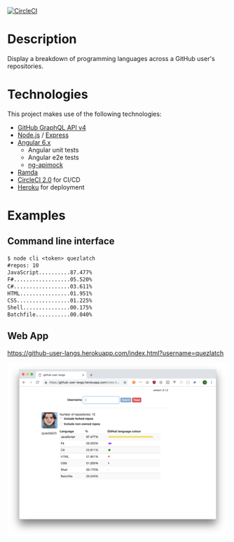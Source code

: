 [![CircleCI](https://circleci.com/gh/taylorjg/github-user-langs.svg?style=svg)](https://circleci.com/gh/taylorjg/github-user-langs)

# Description

Display a breakdown of programming languages across a GitHub user's repositories.

# Technologies

This project makes use of the following technologies:

* [GitHub GraphQL API v4](https://developer.github.com/v4/)
* [Node.js](https://nodejs.org/) / [Express](https://expressjs.com/)
* [Angular 6.x](https://angular.io/)
    * Angular unit tests
    * Angular e2e tests
    * [ng-apimock](https://mdasberg.github.io/ng-apimock/)
* [Ramda](https://ramdajs.com/)
* [CircleCI 2.0](https://circleci.com/) for CI/CD
* [Heroku](https://www.heroku.com/) for deployment

# Examples

## Command line interface

```
$ node cli <token> quezlatch
#repos: 10
JavaScript..........87.477%
F#..................05.520%
C#..................03.611%
HTML................01.951%
CSS.................01.225%
Shell...............00.175%
Batchfile...........00.040%
```

## Web App

https://github-user-langs.herokuapp.com/index.html?username=quezlatch

![Web App screenshot](screenshots/WebApp.png)
